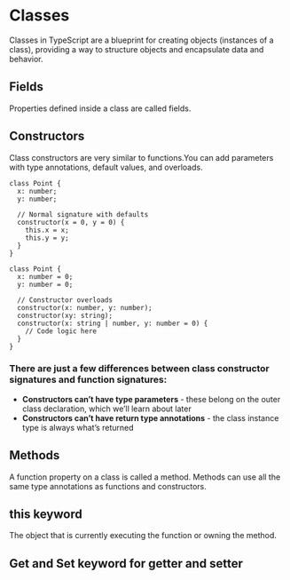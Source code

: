 # Classes
Classes in TypeScript are a blueprint for creating objects (instances of a class), providing a way to structure objects and encapsulate data and behavior.

## Fields
Properties defined inside a class are called fields.

## Constructors
Class constructors are very similar to functions.You can add parameters with type annotations, default values, and overloads.
```
class Point {
  x: number;
  y: number;
 
  // Normal signature with defaults
  constructor(x = 0, y = 0) {
    this.x = x;
    this.y = y;
  }
}
```

```
class Point {
  x: number = 0;
  y: number = 0;
 
  // Constructor overloads
  constructor(x: number, y: number);
  constructor(xy: string);
  constructor(x: string | number, y: number = 0) {
    // Code logic here
  }
}
```

### There are just a few differences between class constructor signatures and function signatures:
* **Constructors can’t have type parameters** - these belong on the outer class declaration, which we’ll learn about later
* **Constructors can’t have return type annotations** - the class instance type is always what’s returned

## Methods
A function property on a class is called a method. Methods can use all the same type annotations as functions and constructors.

## this keyword
The object that is currently executing the function or owning the method.

## Get and Set keyword for getter and setter